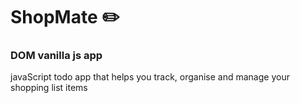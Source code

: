 # ShopMate ✏️
 
### DOM vanilla js app

javaScript todo app that helps you track, organise and manage your shopping list items




